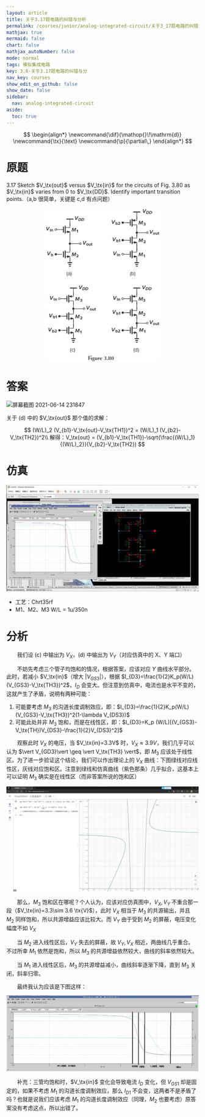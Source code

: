```yaml
---
layout: article
title: 关于3.17题电路的纠错与分析
permalink: /courses/junior/analog-integrated-circuit/关于3_17题电路的纠错与分析
mathjax: true
mermaid: false
chart: false
mathjax_autoNumber: false
mode: normal
tags: 模拟集成电路
key: 3.6-关于3.17题电路的纠错与分
nav_key: courses
show_edit_on_github: false
show_date: false
sidebar:
  nav: analog-integrated-circuit
aside:
  toc: true
---
```


$$
\begin{align*}
\newcommand{\dif}{\mathop{}\!\mathrm{d}}
\newcommand{\tx}{\text}
\newcommand{\p}{\partial\,}
\end{align*}
$$

# 原题

3.17 Sketch $V_\tx{out}$ versus $V_\tx{in}$ for the circuits of Fig. 3.80 as $V_\tx{in}$ varies from 0 to $V_\tx{DD}$. Identify important transition points.（a,b 很简单，关键是 c,d 有点问题）

<center><img alt="Figure 3.80" title="Figure 3.80" src="assets/images/Figure%203.80.jpg" width="300"></center>

# 答案

![屏幕截图 2021-06-14 231847](https://i.loli.net/2021/06/14/YiFXSuBIZhr3sMa.jpg)

关于 (d) 中的 $V_\tx{out}$ 那个值的求解：

$$
(W/L)_2 (V_{b1}-V_\tx{out}-V_\tx{TH1})^2 = (W/L)_1 (V_{b2}-V_\tx{TH2})^2\\
解得：V_\tx{out} = (V_{b1}-V_\tx{TH1})-\sqrt{\frac{(W/L)_1}{(W/L)_2}}(V_{b2}-V_\tx{TH2})
$$

# 仿真

<center><img alt="屏幕截图 2021-06-14 222706" title="IMG_1402(20210328-175508)" src="assets/images/屏幕截图%202021-06-14%20222706.jpg"></center>

* 工艺：Chrt35rf
* M1、M2、M3 W/L = 1u/350n

# 分析

&emsp;&emsp;我们设 (c) 中输出为 $V_X$，(d) 中输出为 $V_Y$（对应仿真中的 X、Y 端口）<br>

&emsp;&emsp;不妨先考虑三个管子均饱和的情况，根据答案，应该对应 $Y$ 曲线水平部分。此时，若减小 $V_\tx{in}$（增大 $\vert V_{GS3} \vert$），根据 $I_{D3}=\frac{1}{2}K_p(W/L) (V_{GS3}-V_\tx{TH3})^2$，$I_D$ 会变大。但注意到仿真中，电流也是水平不变的，这就产生了矛盾，说明有两种可能：

1. 可能要考虑 $M_3$ 的沟道长度调制效应，即：$I_{D3}=\frac{1}{2}K_p(W/L) (V_{GS3}-V_\tx{TH3})^2(1-\lambda V_{DS3})$
2. 可能此处并非 $M_3$ 饱和，而是在线性区，即：$I_{D3}=K_p (W/L)[(V_{GS3}-V_\tx{TH})V_{DS3}-\frac{1}{2}V_{DS3}^2]$

&emsp;&emsp;观察此时 $V_X$ 的电压，当 $V_\tx{in}=3.3V$ 时，$V_X\approx 3.9V$，我们几乎可以认为 $\vert V_{GD3}\vert \geq \vert V_\tx{TH3} \vert$，即 $M_3$ 应该处于线性区。为了进一步验证这个结论，我们可以作出理论上的 $V_X$ 曲线：下图绿线对应线性区，灰线对应饱和区。注意到绿线和仿真曲线（紫色那条）几乎拟合，这基本上可以证明 $M_3$ 确实是在线性区（而非答案所说的饱和区）

![屏幕截图 2021-06-15 110115](assets/images/屏幕截图%202021-06-15%20110115.jpg)

&emsp;&emsp;那么，$M_3$ 饱和区在哪呢？个人认为，应该对应仿真图中，$V_X,V_Y$ 不重合那一段（$V_\tx{in}=3.3\sim 3.6 \tx{V}$），此时 $V_X$ 相当于 $M_3$ 的共源输出，并且 $M_2$ 同样饱和，所以共源增益应该比较大。而 $V_Y$ 由于受到 $M_2$ 的屏蔽，电压变化幅度不如 $V_X$

&emsp;&emsp;当 $M_2$ 进入线性区后，$V_Y$ 失去的屏蔽，故 $V_Y,V_X$ 相近，两曲线几乎重合。不过所幸 $M_1$ 依然是饱和，所以 $M_3$ 的共源增益依然较大，曲线的斜率依然较大。

&emsp;&emsp;当 $M_1$ 进入线性区后，$M_3$ 的共源增益减小，曲线斜率逐渐下降，直到 $M_3$ 关闭，斜率归零。

&emsp;&emsp;最终我认为应该是下图这样：

![屏幕截图 2021-06-15 111639](assets/images/屏幕截图%202021-06-15%20111639.jpg)

&emsp;&emsp;补充：三管均饱和时，$V_\tx{in}$ 变化会导致电流 $I_{D}$ 变化，但 $V_{GS1}$ 却是固定的，如果不考虑 $M_1$ 的沟道长度调制效应，那么 $I_{D1}$ 不会变，这两者不是矛盾了吗？也就是说我们应该考虑 $M_1$ 的沟道长度调制效应（同理，$M_2$ 也要考虑）原答案没有考虑这点，所以出错了。

<!--
&emsp;&emsp;那么饱和区到底在哪呢？此时考虑 $M_1$，由于 $V_{GS1}$ 是固定的，所以如果不考虑沟道长度调制效应，$I_{D1}$ 不会变，这就产生了矛盾。故根据 $I_{D1}=\frac{1}{2}K_n(W/L) (V_{GS1}-V_\tx{TH1})^2(1+\lambda V_{DS1})$，$V_{DS1}$ 应该变大，即 $V_Y$ 应该变大，并且 $V_Y$ 与 $V_\tx{in}$ 之间应该为 2 次关系（开口向上）。$M_2$ 的情况与 $M_1$ 类似，但由于 $V_Y$ 上升导致 $V_{GS2}$ 变小，所以要使 $I_{D2}$ 同等变大，那么 $V_{DS2}$ 增大的幅度也应该更大（对应图中两线分离的部分）。<br>

&emsp;&emsp;然后考虑左边的情况，随着 $V_\tx{in}$ 减小且 $V_X$ 增大，$M_3$ 会进入 Triode，这么一来，$I_{D3}=K_p (W/L)[(V_{GS3}-V_\tx{TH})V_{DS3}-\frac{1}{2}V_{DS3}^2]$，注意到 $V_{GS3}$ 变大的同时 $V_X$ 会变大（$V_{DS3}$ 变小），这两者的作用会相互抵消，导致 $I_{D3}$ 几乎不变，从而 $V_{DS2},V_{DS1}$ 也几乎不变（对应图中下面的曲线平的那一段）<br>

&emsp;&emsp;（关于上一段的进一步解释。首先，既然 $I_D$ 不变，那么 $M_1,M_2$ 三端的电压也应该不变，否则电流就会变，但我们注意到图像中 $V_X$ 却会变大，这显然是矛盾的，唯一的解释就是此时不需要管 $M_2$ 的沟道长度调制效应了。另一个矛盾点是，我们易知：$\dfrac{\p I_{D3}}{\p V_{GS3}}=V_{DS}$，但图像中 $I_{D3}$ 并不随 $V_{GS3}$ 变化，所以这应该是 0，但显然 $V_{DS}\neq 0$😱，这点我实在解释不了……）<br>
-->
